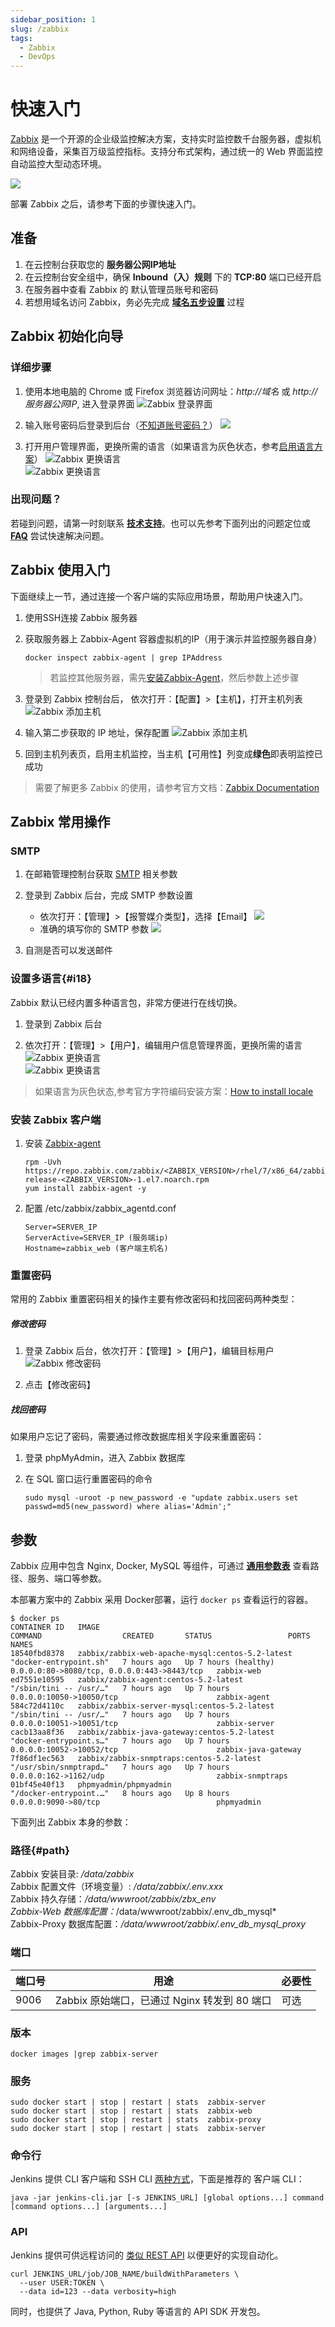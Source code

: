 ```yaml
---
sidebar_position: 1
slug: /zabbix
tags:
  - Zabbix 
  - DevOps
---
```


# 快速入门

[Zabbix](https://www.zabbix.com/cn) 是一个开源的企业级监控解决方案，支持实时监控数千台服务器，虚拟机和网络设备，采集百万级监控指标。支持分布式架构，通过统一的 Web 界面监控自动监控大型动态环境。

![](https://libs.websoft9.com/Websoft9/DocsPicture/zh/zabbix/zabbix-gui-websoft9.png)


部署  Zabbix 之后，请参考下面的步骤快速入门。

## 准备

1. 在云控制台获取您的 **服务器公网IP地址** 
2. 在云控制台安全组中，确保 **Inbound（入）规则** 下的 **TCP:80** 端口已经开启
3. 在服务器中查看 Zabbix 的 默认管理员账号和密码  
4. 若想用域名访问  Zabbix，务必先完成 **[域名五步设置](./administrator/domain_step)** 过程


## Zabbix 初始化向导

### 详细步骤

1. 使用本地电脑的 Chrome 或 Firefox 浏览器访问网址：*http://域名* 或 *http://服务器公网IP*, 进入登录界面
   ![Zabbix 登录界面](https://libs.websoft9.com/Websoft9/DocsPicture/zh/zabbix/zabbix-login-websoft9.png)

2. 输入账号密码后登录到后台（[不知道账号密码？](#账号密码)）
   ![](https://libs.websoft9.com/Websoft9/DocsPicture/zh/zabbix/zabbix-dashboard-websoft9.png)

3. 打开用户管理界面，更换所需的语言（如果语言为灰色状态，参考[启用语言方案](#i18)）
   ![Zabbix 更换语言](https://libs.websoft9.com/Websoft9/DocsPicture/en/zabbix/zabbix-changelang-websoft9.png)  
   ![Zabbix 更换语言](https://libs.websoft9.com/Websoft9/DocsPicture/zh/zabbix/zabbix-dashboardzh-websoft9.png)

### 出现问题？

若碰到问题，请第一时刻联系 **[技术支持](./helpdesk)**。也可以先参考下面列出的问题定位或  **[FAQ](./faq#setup)** 尝试快速解决问题。

## Zabbix 使用入门

下面继续上一节，通过连接一个客户端的实际应用场景，帮助用户快速入门。  

1. 使用SSH连接 Zabbix 服务器

2. 获取服务器上 Zabbix-Agent 容器虚拟机的IP（用于演示并监控服务器自身）
   ```
   docker inspect zabbix-agent | grep IPAddress
   ```
   > 若监控其他服务器，需先[安装Zabbix-Agent](#安装客户端)，然后参数上述步骤

3. 登录到 Zabbix 控制台后， 依次打开：【配置】>【主机】，打开主机列表
   ![Zabbix 添加主机](https://libs.websoft9.com/Websoft9/DocsPicture/zh/zabbix/zabbix-edithost001-websoft9.png)

4. 输入第二步获取的 IP 地址，保存配置
   ![Zabbix 添加主机](https://libs.websoft9.com/Websoft9/DocsPicture/zh/zabbix/zabbix-edithost002-websoft9.png)

5. 回到主机列表页，启用主机监控，当主机【可用性】列变成**绿色**即表明监控已成功

> 需要了解更多 Zabbix 的使用，请参考官方文档：[Zabbix Documentation](https://www.zabbix.com/documentation/current/)

## Zabbix 常用操作

### SMTP

1. 在邮箱管理控制台获取 [SMTP](./administrator/smtp) 相关参数

2. 登录到 Zabbix 后台，完成 SMTP 参数设置  
  
   - 依次打开：【管理】>【报警媒介类型】，选择【Email】
     ![](https://libs.websoft9.com/Websoft9/DocsPicture/zh/zabbix/zabbix-opensmtp-websoft9.png)
   - 准确的填写你的 SMTP 参数
     ![](https://libs.websoft9.com/Websoft9/DocsPicture/zh/zabbix/zabbix-smtpsetting-websoft9.png) 

3. 自测是否可以发送邮件

### 设置多语言{#i18}

Zabbix 默认已经内置多种语言包，非常方便进行在线切换。

1. 登录到 Zabbix 后台

2. 依次打开：【管理】>【用户】，编辑用户信息管理界面，更换所需的语言
   ![Zabbix 更换语言](https://libs.websoft9.com/Websoft9/DocsPicture/en/zabbix/zabbix-changelang-websoft9.png)  
   ![Zabbix 更换语言](https://libs.websoft9.com/Websoft9/DocsPicture/zh/zabbix/zabbix-dashboardzh-websoft9.png)

> 如果语言为灰色状态,参考官方字符编码安装方案：[How to install locale](https://zabbix.org/wiki/How_to/install_locale)

### 安装 Zabbix 客户端

1. 安装 [Zabbix-agent](https://www.zabbix.com/download?zabbix=5.0&os_distribution=centos&os_version=7&db=mysql&ws=apache) 
   ```shell
   rpm -Uvh https://repo.zabbix.com/zabbix/<ZABBIX_VERSION>/rhel/7/x86_64/zabbix-release-<ZABBIX_VERSION>-1.el7.noarch.rpm
   yum install zabbix-agent -y
   ```

2. 配置 /etc/zabbix/zabbix_agentd.conf
   ```
   Server=SERVER_IP   
   ServerActive=SERVER_IP (服务端ip)   
   Hostname=zabbix_web (客户端主机名)   
   ```

### 重置密码

常用的 Zabbix 重置密码相关的操作主要有修改密码和找回密码两种类型：

##### 修改密码

1. 登录 Zabbix 后台，依次打开：【管理】>【用户】，编辑目标用户
  ![Zabbix 修改密码](https://libs.websoft9.com/Websoft9/DocsPicture/zh/zabbix/zabbix-modifypw-websoft9.png)

2. 点击【修改密码】

##### 找回密码

如果用户忘记了密码，需要通过修改数据库相关字段来重置密码：

1. 登录 phpMyAdmin，进入 Zabbix 数据库

2. 在 SQL 窗口运行重置密码的命令
   ```
   sudo mysql -uroot -p new_password -e "update zabbix.users set passwd=md5(new_password) where alias='Admin';"
   ```


## 参数

Zabbix 应用中包含 Nginx, Docker, MySQL 等组件，可通过 **[通用参数表](./administrator/parameter)** 查看路径、服务、端口等参数。  

本部署方案中的 Zabbix 采用 Docker部署，运行 `docker ps` 查看运行的容器。

```
$ docker ps
CONTAINER ID   IMAGE                                              COMMAND                  CREATED       STATUS                 PORTS                                         NAMES
18540fbd8378   zabbix/zabbix-web-apache-mysql:centos-5.2-latest   "docker-entrypoint.sh"   7 hours ago   Up 7 hours (healthy)   0.0.0.0:80->8080/tcp, 0.0.0.0:443->8443/tcp   zabbix-web
ed7551e10595   zabbix/zabbix-agent:centos-5.2-latest              "/sbin/tini -- /usr/…"   7 hours ago   Up 7 hours             0.0.0.0:10050->10050/tcp                      zabbix-agent
584c72d4110c   zabbix/zabbix-server-mysql:centos-5.2-latest       "/sbin/tini -- /usr/…"   7 hours ago   Up 7 hours             0.0.0.0:10051->10051/tcp                      zabbix-server
cacb13aa8f36   zabbix/zabbix-java-gateway:centos-5.2-latest       "docker-entrypoint.s…"   7 hours ago   Up 7 hours             0.0.0.0:10052->10052/tcp                      zabbix-java-gateway
7f86df1ec563   zabbix/zabbix-snmptraps:centos-5.2-latest          "/usr/sbin/snmptrapd…"   7 hours ago   Up 7 hours             0.0.0.0:162->1162/udp                         zabbix-snmptraps
01bf45e40f13   phpmyadmin/phpmyadmin                              "/docker-entrypoint.…"   8 hours ago   Up 8 hours             0.0.0.0:9090->80/tcp                          phpmyadmin

```

下面列出 Zabbix 本身的参数：

### 路径{#path}

Zabbix 安装目录: */data/zabbix*  
Zabbix 配置文件（环境变量）: */data/zabbix/.env.xxx*    
Zabbix 持久存储：*/data/wwwroot/zabbix/zbx_env  
Zabbix-Web 数据库配置：*/data/wwwroot/zabbix/.env_db_mysql*  
Zabbix-Proxy 数据库配置：*/data/wwwroot/zabbix/.env_db_mysql_proxy*   


### 端口

| 端口号 | 用途                                          | 必要性 |
| ------ | --------------------------------------------- | ------ |
| 9006   | Zabbix 原始端口，已通过 Nginx 转发到 80 端口 | 可选   |


### 版本

```shell
docker images |grep zabbix-server
```

### 服务

```shell
sudo docker start | stop | restart | stats  zabbix-server
sudo docker start | stop | restart | stats  zabbix-web
sudo docker start | stop | restart | stats  zabbix-proxy
sudo docker start | stop | restart | stats  zabbix-server
```

### 命令行

Jenkins 提供 CLI 客户端和 SSH CLI [两种方式](https://www.jenkins.io/zh/doc/book/managing/cli/)，下面是推荐的 客户端 CLI：

```shell
java -jar jenkins-cli.jar [-s JENKINS_URL] [global options...] command [command options...] [arguments...]
```

### API

Jenkins 提供可供远程访问的 [类似 REST API](https://www.jenkins.io/doc/book/using/remote-access-api/) 以便更好的实现自动化。
```
curl JENKINS_URL/job/JOB_NAME/buildWithParameters \
  --user USER:TOKEN \
  --data id=123 --data verbosity=high
```

同时，也提供了 Java, Python, Ruby 等语言的 API SDK 开发包。 

